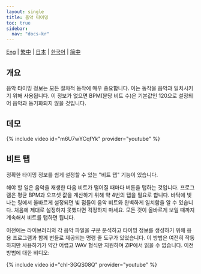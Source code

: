 ```yaml
---
layout: single
title: 음악 타이밍
toc: true
sidebar:
  nav: "docs-kr"
---
```

[Eng](/dancexr/features/music_timing) | [繁中](/tw/dancexr/features/music_timing) | [日本](/jp/dancexr/features/music_timing) | [한국어](/kr/dancexr/features/music_timing) | [简中](/zh/dancexr/features/music_timing)


## 개요
음악 타이밍 정보는 모든 절차적 동작에 매우 중요합니다. 이는 동작을 음악과 일치시키기 위해 사용됩니다. 이 정보가 없으면 BPM(분당 비트 수)은 기본값인 120으로 설정되어 음악과 동기화되지 않을 것입니다.

## 데모
{% include video id="m6U7wYCqfYk" provider="youtube" %}

## 비트 탭
정확한 타이밍 정보를 쉽게 설정할 수 있는 "비트 탭" 기능이 있습니다.

해야 할 일은 음악을 재생한 다음 비트가 떨어질 때마다 버튼을 탭하는 것입니다. 프로그램은 평균 BPM과 오프셋 값을 계산하기 위해 약 4번의 탭을 필요로 합니다. 바닥에 빛나는 링에서 올바르게 설정되면 빛 점들이 음악 비트와 완벽하게 일치함을 알 수 있습니다. 처음에 제대로 설정하지 못했다면 걱정하지 마세요. 모든 것이 올바르게 보일 때까지 계속해서 비트를 탭하면 됩니다.

이전에는 라이브러리의 각 음악 파일을 구문 분석하고 타이밍 정보를 생성하기 위해 응용 프로그램과 함께 번들로 제공되는 명령 줄 도구가 있었습니다. 이 방법은 여전히 작동하지만 사용하기가 약간 어렵고 WAV 형식만 지원하며 ZIP에서 읽을 수 없습니다. 이전 방법에 대한 비디오:

{% include video id="chI-3GQS08Q" provider="youtube" %}